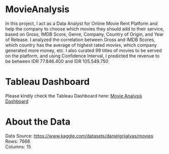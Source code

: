 # MovieAnalysis
In this project, I act as a Data Analyst for Online Movie Rent Platform and help the company to choose which movies they should add to their service, based on Gross, IMDB Score, Genre, Company, Country of Origin, and Year of Release. I analyzed the correlation between Gross and IMDB Scores, which country has the average of highest rated movies, which company generated more money, etc. I also curated 99 titles of movies to be served on the platform, and using Confidence Interval, I predicted the revenue to be between IDR 77.846.400 and IDR 105.549.750

# Tableau Dashboard
Please kindly check the Tableau Dashboard here: [Movie Analysis Dashboard](https://public.tableau.com/views/MovieAnalysis_17273669960380/Pg1?:language=en-US&:sid=&:redirect=auth&:display_count=n&:origin=viz_share_link)

# About the Data
Data Source: https://www.kaggle.com/datasets/danielgrijalvas/movies  
Rows: 7668  
Columns: 15
